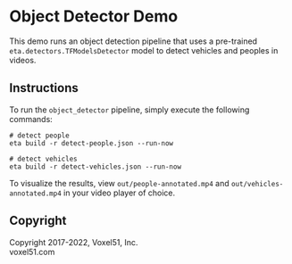 # Object Detector Demo

This demo runs an object detection pipeline that uses a pre-trained
`eta.detectors.TFModelsDetector` model to detect vehicles and peoples in
videos.

## Instructions

To run the `object_detector` pipeline, simply execute the following commands:

```
# detect people
eta build -r detect-people.json --run-now

# detect vehicles
eta build -r detect-vehicles.json --run-now
```

To visualize the results, view `out/people-annotated.mp4` and
`out/vehicles-annotated.mp4` in your video player of choice.

## Copyright

Copyright 2017-2022, Voxel51, Inc.<br> voxel51.com
